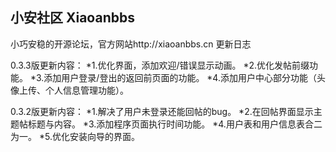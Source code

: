 ## 小安社区 Xiaoanbbs
小巧安稳的开源论坛，官方网站http://xiaoanbbs.cn
更新日志

0.3.3版更新内容：
*1.优化界面，添加欢迎/错误显示动画。
*2.优化发帖前缀功能。
*3.添加用户登录/登出的返回前页面的功能。
*4.添加用户中心部分功能（头像上传、个人信息管理功能）。

0.3.2版更新内容：
*1.解决了用户未登录还能回帖的bug。
*2.在回帖界面显示主题帖标题与内容。
*3.添加程序页面执行时间功能。
*4.用户表和用户信息表合二为一。
*5.优化安装向导的界面。
